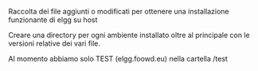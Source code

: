 Raccolta dei file aggiunti o modificati per ottenere una installazione funzionante di elgg su host

Creare una directory per ogni ambiente installato oltre al principale con le versioni relative dei vari file.

Al momento abbiamo solo TEST (elgg.foowd.eu) nella cartella /test


